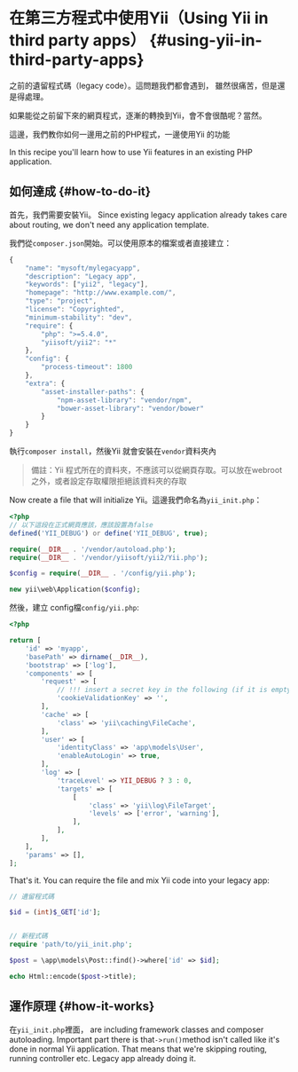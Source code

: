 # 在第三方程式中使用Yii（Using Yii in third party apps） {#using-yii-in-third-party-apps}

之前的遺留程式碼（legacy code）。這問題我們都會遇到， 雖然很痛苦，但是還是得處理。

如果能從之前留下來的網頁程式，逐漸的轉換到Yii，會不會很酷呢？當然。

這邊，我們教你如何一邊用之前的PHP程式，一邊使用Yii 的功能

In this recipe you'll learn how to use Yii features in an existing PHP application.

## 如何達成 {#how-to-do-it}

首先，我們需要安裝Yii。 Since existing legacy application already takes care about routing, we don't need any application template. 

我們從`composer.json`開始。可以使用原本的檔案或者直接建立：

```js
{
    "name": "mysoft/mylegacyapp",
    "description": "Legacy app",
    "keywords": ["yii2", "legacy"],
    "homepage": "http://www.example.com/",
    "type": "project",
    "license": "Copyrighted",
    "minimum-stability": "dev",
    "require": {
        "php": ">=5.4.0",
        "yiisoft/yii2": "*"
    },
    "config": {
        "process-timeout": 1800
    },
    "extra": {
        "asset-installer-paths": {
            "npm-asset-library": "vendor/npm",
            "bower-asset-library": "vendor/bower"
        }
    }
}
```

執行`composer install`，然後Yii 就會安裝在`vendor`資料夾內

> 備註：Yii 程式所在的資料夾，不應該可以從網頁存取。可以放在webroot之外，或者設定存取權限拒絕該資料夾的存取

Now create a file that will initialize Yii。這邊我們命名為`yii_init.php`：

```php
<?php
// 以下這段在正式網頁應該，應該設置為false
defined('YII_DEBUG') or define('YII_DEBUG', true);

require(__DIR__ . '/vendor/autoload.php');
require(__DIR__ . '/vendor/yiisoft/yii2/Yii.php');

$config = require(__DIR__ . '/config/yii.php');

new yii\web\Application($config);
```

然後，建立 config檔`config/yii.php`:

```php
<?php

return [
    'id' => 'myapp',
    'basePath' => dirname(__DIR__),
    'bootstrap' => ['log'],
    'components' => [
        'request' => [
            // !!! insert a secret key in the following (if it is empty) - this is required by cookie validation
            'cookieValidationKey' => '',
        ],
        'cache' => [
            'class' => 'yii\caching\FileCache',
        ],
        'user' => [
            'identityClass' => 'app\models\User',
            'enableAutoLogin' => true,
        ],
        'log' => [
            'traceLevel' => YII_DEBUG ? 3 : 0,
            'targets' => [
                [
                    'class' => 'yii\log\FileTarget',
                    'levels' => ['error', 'warning'],
                ],
            ],
        ],
    ],
    'params' => [],
];
```

That's it. You can require the file and mix Yii code into your legacy app:

```php
// 遺留程式碼

$id = (int)$_GET['id'];


// 新程式碼
require 'path/to/yii_init.php';

$post = \app\models\Post::find()->where['id' => $id];

echo Html::encode($post->title);
```

## 運作原理 {#how-it-works}

在`yii_init.php`裡面， are including framework classes and composer autoloading. Important part there is that`->run()`method isn't called like it's done in normal Yii application. That means that we're skipping routing, running controller etc. Legacy app already doing it.

